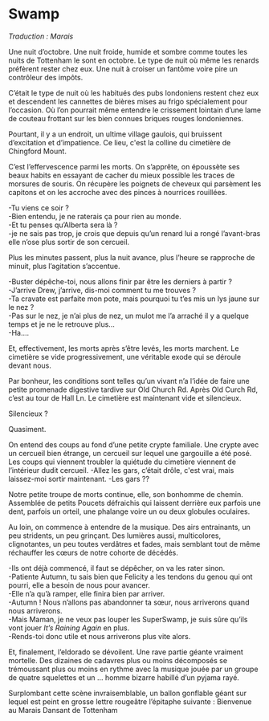 # Swamp

*Traduction : Marais*


Une nuit d’octobre. Une nuit froide, humide et sombre comme toutes les nuits de Tottenham le sont en octobre. Le type de nuit où même les renards préfèrent rester chez eux. Une nuit à croiser  un fantôme voire pire un contrôleur des impôts. 

C’était le type de nuit où les habitués des pubs londoniens restent chez eux et descendent les cannettes de bières mises au frigo spécialement pour l’occasion. Où l’on pourrait même entendre  le crissement lointain d’une lame de couteau frottant sur les bien connues briques rouges londoniennes.

Pourtant, il y a un endroit,  un ultime village gaulois, qui bruissent d’excitation et d’impatience. Ce lieu, c'est la colline du cimetière de Chingford Mount. 

C’est l’effervescence parmi les morts. On s’apprête, on époussète ses beaux habits en essayant de cacher du mieux possible les traces de morsures de souris. On récupère les poignets de cheveux qui parsèment les capitons et on les accroche avec des pinces à nourrices rouillées. 

-Tu viens ce soir ?   
-Bien entendu, je ne raterais ça pour rien au monde.   
-Et tu penses qu’Alberta sera là ?   
-je ne sais pas trop, je crois que depuis qu’un renard lui a rongé l’avant-bras elle n’ose plus sortir de son cercueil.   

Plus les minutes passent, plus la nuit avance, plus l’heure se rapproche de minuit, plus l’agitation s’accentue. 

-Buster dépêche-toi, nous allons finir par être les derniers à partir ?  
 -J’arrive Drew, j’arrive, dis-moi  comment tu me trouves ?  
-Ta cravate est parfaite mon pote, mais pourquoi tu t’es mis un lys jaune sur le nez ?   
-Pas sur le nez, je n’ai plus de nez, un mulot me l’a arraché il y a quelque temps et je ne le retrouve plus…   
-Ha…. 

Et, effectivement, les morts après s’être levés, les morts marchent. Le cimetière se vide progressivement, une véritable exode qui se déroule devant nous. 

Par bonheur, les conditions sont telles qu’un vivant n’a l’idée de faire une petite promenade digestive tardive sur Old Church Rd. Après Old Curch Rd, c’est au tour de Hall Ln. Le cimetière est maintenant vide et silencieux. 

Silencieux ? 

Quasiment. 

On entend des coups au fond d’une petite crypte familiale. Une crypte avec un cercueil bien étrange, un cercueil sur lequel une gargouille a été posé. Les coups qui viennent troubler la quiétude du cimetière viennent de l’intérieur dudit cercueil. 
-Allez les gars, c’était drôle, c'est vrai, mais laissez-moi sortir maintenant. 
-Les gars ??  

Notre petite troupe de morts continue, elle, son bonhomme de chemin. Assemblée de petits Poucets défraichis qui laissent derrière eux parfois une dent, parfois un orteil, une phalange voire un ou deux globules oculaires. 

Au loin, on commence à entendre de la musique. Des airs entrainants, un peu stridents, un peu grinçant. Des lumières aussi, multicolores, clignotantes, un peu toutes verdâtres et fades, mais semblant tout de même réchauffer les cœurs de notre cohorte de décédés. 

-Ils ont déjà commencé, il faut se dépêcher, on va les rater sinon.   
-Patiente Autumn, tu sais bien que Felicity a les tendons du genou qui ont pourri, elle a besoin de nous pour avancer.  
-Elle n’a qu’à ramper, elle finira bien par arriver.   
-Autumn ! Nous n’allons pas abandonner ta sœur, nous arriverons quand nous arriverons.   
-Mais Maman, je ne veux pas louper les SuperSwamp, je suis sûre qu’ils vont jouer _It’s Raining Again_ en plus.      
-Rends-toi donc utile et nous arriverons plus vite alors.   


Et, finalement, l’eldorado se dévoilent. Une rave partie géante vraiment mortelle. Des dizaines de cadavres plus ou moins décomposés se trémoussant plus ou moins en rythme avec la musique jouée par un groupe de quatre squelettes et un … homme bizarre habillé d’un pyjama rayé.   
  
Surplombant cette scène invraisemblable, un ballon gonflable géant sur lequel est peint en grosse lettre rougeâtre l’épitaphe suivante : Bienvenue au Marais Dansant de Tottenham

